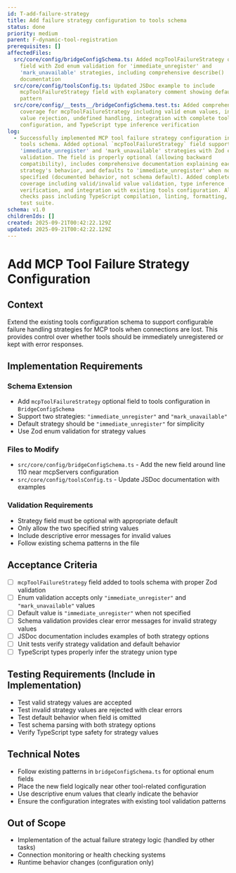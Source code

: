 ```yaml
---
id: T-add-failure-strategy
title: Add failure strategy configuration to tools schema
status: done
priority: medium
parent: F-dynamic-tool-registration
prerequisites: []
affectedFiles:
  src/core/config/bridgeConfigSchema.ts: Added mcpToolFailureStrategy optional
    field with Zod enum validation for 'immediate_unregister' and
    'mark_unavailable' strategies, including comprehensive describe()
    documentation
  src/core/config/toolsConfig.ts: Updated JSDoc example to include
    mcpToolFailureStrategy field with explanatory comment showing default usage
    pattern
  src/core/config/__tests__/bridgeConfigSchema.test.ts: Added comprehensive test
    coverage for mcpToolFailureStrategy including valid enum values, invalid
    value rejection, undefined handling, integration with complete tools
    configuration, and TypeScript type inference verification
log:
  - Successfully implemented MCP tool failure strategy configuration in the
    tools schema. Added optional `mcpToolFailureStrategy` field supporting
    'immediate_unregister' and 'mark_unavailable' strategies with Zod enum
    validation. The field is properly optional (allowing backward
    compatibility), includes comprehensive documentation explaining each
    strategy's behavior, and defaults to 'immediate_unregister' when not
    specified (documented behavior, not schema default). Added complete test
    coverage including valid/invalid value validation, type inference
    verification, and integration with existing tools configuration. All quality
    checks pass including TypeScript compilation, linting, formatting, and full
    test suite.
schema: v1.0
childrenIds: []
created: 2025-09-21T00:42:22.129Z
updated: 2025-09-21T00:42:22.129Z
---
```


# Add MCP Tool Failure Strategy Configuration

## Context

Extend the existing tools configuration schema to support configurable failure handling strategies for MCP tools when connections are lost. This provides control over whether tools should be immediately unregistered or kept with error responses.

## Implementation Requirements

### Schema Extension

- Add `mcpToolFailureStrategy` optional field to tools configuration in `BridgeConfigSchema`
- Support two strategies: `"immediate_unregister"` and `"mark_unavailable"`
- Default strategy should be `"immediate_unregister"` for simplicity
- Use Zod enum validation for strategy values

### Files to Modify

- `src/core/config/bridgeConfigSchema.ts` - Add the new field around line 110 near mcpServers configuration
- `src/core/config/toolsConfig.ts` - Update JSDoc documentation with examples

### Validation Requirements

- Strategy field must be optional with appropriate default
- Only allow the two specified string values
- Include descriptive error messages for invalid values
- Follow existing schema patterns in the file

## Acceptance Criteria

- [ ] `mcpToolFailureStrategy` field added to tools schema with proper Zod validation
- [ ] Enum validation accepts only `"immediate_unregister"` and `"mark_unavailable"` values
- [ ] Default value is `"immediate_unregister"` when not specified
- [ ] Schema validation provides clear error messages for invalid strategy values
- [ ] JSDoc documentation includes examples of both strategy options
- [ ] Unit tests verify strategy validation and default behavior
- [ ] TypeScript types properly infer the strategy union type

## Testing Requirements (Include in Implementation)

- Test valid strategy values are accepted
- Test invalid strategy values are rejected with clear errors
- Test default behavior when field is omitted
- Test schema parsing with both strategy options
- Verify TypeScript type safety for strategy values

## Technical Notes

- Follow existing patterns in `bridgeConfigSchema.ts` for optional enum fields
- Place the new field logically near other tool-related configuration
- Use descriptive enum values that clearly indicate the behavior
- Ensure the configuration integrates with existing tool validation patterns

## Out of Scope

- Implementation of the actual failure strategy logic (handled by other tasks)
- Connection monitoring or health checking systems
- Runtime behavior changes (configuration only)

